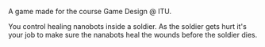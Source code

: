 A game made for the course Game Design @ ITU.

You control healing nanobots inside a soldier. As the soldier gets hurt it's your job to make sure the nanabots heal the wounds before the soldier dies.